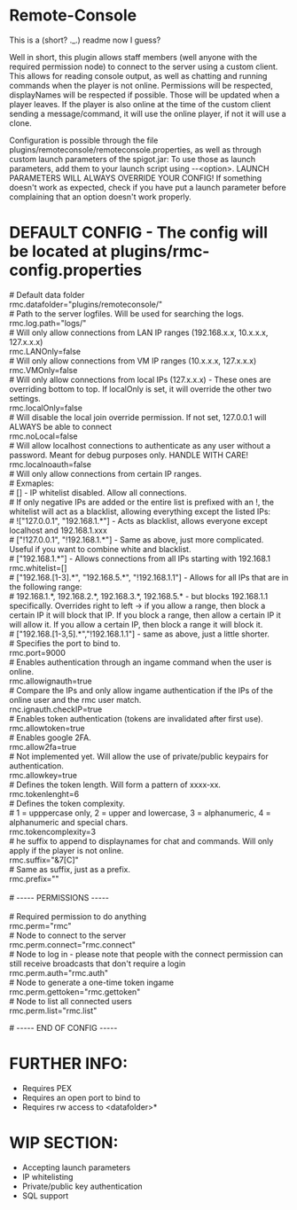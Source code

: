 # Remote-Console

This is a (short? ._.) readme now I guess?

Well in short, this plugin allows staff members (well anyone with the required permission node) to connect to the server using a custom client.
This allows for reading console output, as well as chatting and running commands when the player is not online.
Permissions will be respected, displayNames will be respected if possible. Those will be updated when a player leaves.
If the player is also online at the time of the custom client sending a message/command, it will use the online player, if not it will use a clone.

Configuration is possible through the file plugins/remoteconsole/remoteconsole.properties, as well as through custom launch parameters of the spigot.jar:
To use those as launch parameters, add them to your launch script using --\<option\>.
LAUNCH PARAMETERS WILL ALWAYS OVERRIDE YOUR CONFIG! If something doesn't work as expected, check if you have put a launch parameter before complaining that an option doesn't work properly.

# DEFAULT CONFIG - The config will be located at plugins/rmc-config.properties
\# Default data folder<br/>
rmc.datafolder="plugins/remoteconsole/"<br/>
\# Path to the server logfiles. Will be used for searching the logs.<br/>
rmc.log.path="logs/"<br/>
\# Will only allow connections from LAN IP ranges (192.168.x.x, 10.x.x.x, 127.x.x.x)<br/>
rmc.LANOnly=false<br/>
\# Will only allow connections from VM IP ranges (10.x.x.x, 127.x.x.x)<br/>
rmc.VMOnly=false<br/>
\# Will only allow connections from local IPs (127.x.x.x) - These ones are overriding bottom to top. If localOnly is set, it will override the other two settings.<br/>
rmc.localOnly=false<br/>
\# Will disable the local join override permission. If not set, 127.0.0.1 will ALWAYS be able to connect<br/>
rmc.noLocal=false<br/>
\# Will allow localhost connections to authenticate as any user without a password. Meant for debug purposes only. HANDLE WITH CARE!<br/>
rmc.localnoauth=false<br/>
\# Will only allow connections from certain IP ranges.<br/>
\# Exmaples:<br/>
\# [] - IP whitelist disabled. Allow all connections.<br/>
\# If only negative IPs are added or the entire list is prefixed with an !, the whitelist will act as a blacklist, allowing everything except the listed IPs:<br/>
\# !["127.0.0.1", "192.168.1.\*"] - Acts as blacklist, allows everyone except localhost and 192.168.1.xxx<br/>
\# ["!127.0.0.1", "!192.168.1.\*"] - Same as above, just more complicated. Useful if you want to combine white and blacklist.<br/>
\# ["192.168.1.\*"] - Allows connections from all IPs starting with 192.168.1<br/>
rmc.whitelist=[]<br/>
\# ["192.168.[1-3].\*", "192.168.5.\*", "!192.168.1.1"] - Allows for all IPs that are in the following range:<br/>
\# 192.168.1.\*, 192.168.2.\*, 192.168.3.\*, 192.168.5.\* - but blocks 192.168.1.1 specifically. Overrides right to left -> if you allow a range, then block a certain IP it will block that IP. If you block a range, then allow a certain IP it will allow it. If you allow a certain IP, then block a range it will block it.<br/>
\# ["192.168.[1-3,5].\*","!192.168.1.1"] - same as above, just a little shorter.<br/>
\# Specifies the port to bind to.<br/>
rmc.port=9000<br/>
\# Enables authentication through an ingame command when the user is online.<br/>
rmc.allowignauth=true<br/>
\# Compare the IPs and only allow ingame authentication if the IPs of the online user and the rmc user match.<br/>
rnc.ignauth.checkIP=true<br/>
\# Enables token authentication (tokens are invalidated after first use).<br/>
rmc.allowtoken=true<br/>
\# Enables google 2FA.<br/>
rmc.allow2fa=true<br/>
\# Not implemented yet. Will allow the use of private/public keypairs for authentication.<br/>
rmc.allowkey=true<br/>
\# Defines the token length. Will form a pattern of xxxx-xx.<br/>
rmc.tokenlenght=6<br/>
\# Defines the token complexity.<br/>
\# 1 = upppercase only, 2 = upper and lowercase, 3 = alphanumeric, 4 = alphanumeric and special chars.<br/>
rmc.tokencomplexity=3<br/>
\# he suffix to append to displaynames for chat and commands. Will only apply if the player is not online.<br/>
rmc.suffix="&7[C]"<br/>
\# Same as suffix, just as a prefix.<br/>
rmc.prefix=""<br/><br/>
\# ----- PERMISSIONS -----<br/><br/>
\# Required permission to do anything<br/>
rmc.perm="rmc"<br/>
\# Node to connect to the server<br/>
rmc.perm.connect="rmc.connect"<br/>
\# Node to log in - please note that people with the connect permission can still receive broadcasts that don't require a login<br/>
rmc.perm.auth="rmc.auth"<br/>
\# Node to generate a one-time token ingame<br/>
rmc.perm.gettoken="rmc.gettoken"<br/>
\# Node to list all connected users<br/>
rmc.perm.list="rmc.list"<br/>

\# ----- END OF CONFIG -----

# FURTHER INFO:

- Requires PEX
- Requires an open port to bind to
- Requires rw access to \<datafolder\>*

# WIP SECTION:

- Accepting launch parameters
- IP whitelisting
- Private/public key authentication
- SQL support

